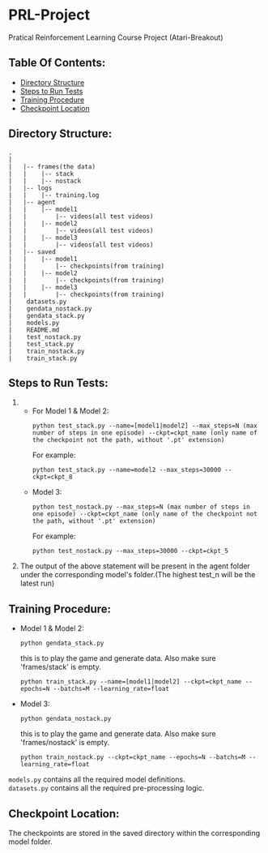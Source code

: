 # PRL-Project
Pratical Reinforcement Learning Course Project (Atari-Breakout)

## Table Of Contents:
* [Directory Structure](#directory-structure)
* [Steps to Run Tests](#steps-to-run-tests)
* [Training Procedure](#training-procedure)
* [Checkpoint Location](#checkpoint-location)


## Directory Structure:
```
.
|
|   |-- frames(the data)
|   |    |-- stack
|   |    |-- nostack
|   |-- logs
|   |    |-- training.log
|   |-- agent
|   |    |-- model1
|   |        |-- videos(all test videos)
|   |    |-- model2
|   |        |-- videos(all test videos)
|   |    |-- model3
|   |        |-- videos(all test videos)
|   |-- saved
|   |    |-- model1
|   |        |-- checkpoints(from training)
|   |    |-- model2
|   |        |-- checkpoints(from training)
|   |    |-- model3
|   |        |-- checkpoints(from training)
|    datasets.py
|    gendata_nostack.py
|    gendata_stack.py
|    models.py
|    README.md 
|    test_nostack.py
|    test_stack.py
|    train_nostack.py
|    train_stack.py
```

## Steps to Run Tests:
1. 
    * For Model 1 & Model 2:
        ```
        python test_stack.py --name=[model1|model2] --max_steps=N (max number of steps in one episode) --ckpt=ckpt_name (only name of the checkpoint not the path, without '.pt' extension)
        ```
        For example:
        ```
        python test_stack.py --name=model2 --max_steps=30000 --ckpt=ckpt_8
        ```
    * Model 3:
        ```
        python test_nostack.py --max_steps=N (max number of steps in one episode) --ckpt=ckpt_name (only name of the checkpoint not the path, without '.pt' extension)
        ```
        For example:
        ```
        python test_nostack.py --max_steps=30000 --ckpt=ckpt_5
        ```
2. The output of the above statement will be present in the agent folder under the corresponding model's folder.(The highest test_n will be the latest run)

## Training Procedure:
* Model 1 & Model 2:
    ```
    python gendata_stack.py
    ``` 
    this is to play the game and generate data. Also make sure 'frames/stack' is empty.
    ```
    python train_stack.py --name=[model1|model2] --ckpt=ckpt_name --epochs=N --batchs=M --learning_rate=float
    ```

* Model 3:
    ```
    python gendata_nostack.py
    ```
    this is to play the game and generate data. Also make sure 'frames/nostack' is empty.
    ```
    python train_nostack.py --ckpt=ckpt_name --epochs=N --batchs=M --learning_rate=float
    ```

```models.py``` contains all the required model definitions.<br/>
```datasets.py``` contains all the required pre-processing logic.

## Checkpoint Location:
The checkpoints are stored in the saved directory within the corresponding model folder.